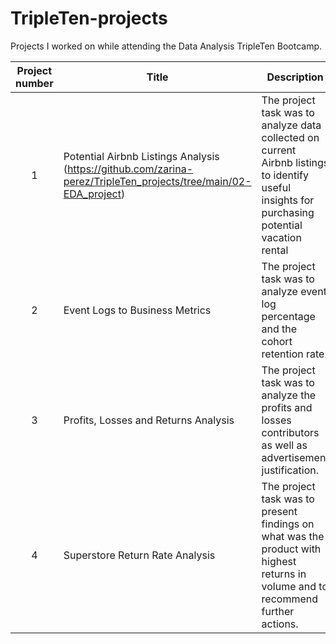 # TripleTen-projects
Projects I worked on while attending the Data Analysis TripleTen Bootcamp.


| Project number | Title | Description |
| :-----------: | ----------- |----------- |
| 1 | Potential Airbnb Listings Analysis (https://github.com/zarina-perez/TripleTen_projects/tree/main/02-EDA_project) | The project task was to analyze data collected on current Airbnb listings to identify useful insights for purchasing potential vacation rental |
| 2 | Event Logs to Business Metrics | The project task was to analyze event log percentage and the cohort retention rate. |
| 3 | Profits, Losses and Returns Analysis | The project task was to analyze the profits and losses contributors as well as advertisement justification. |
| 4 | Superstore Return Rate Analysis | The project task was to present findings on what was the product with highest returns in volume and to recommend further actions. |
